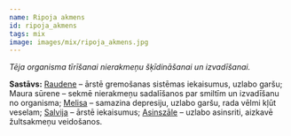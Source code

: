 ```yaml
---
name: Ripoja akmens
id: ripoja_akmens
tags: mix
image: images/mix/ripoja_akmens.jpg
---
```

*Tēja organisma tīrīšanai nierakmeņu šķīdināšanai un izvadīšanai.*

**Sastāvs:**
<a href="https://www.danga.lv/mono/#raudene">Raudene</a> – ārstē gremošanas sistēmas iekaisumus, uzlabo garšu;
Maura sūrene – sekmē nierakmeņu sadalīšanos par smiltīm un izvadīšanu no organisma;
<a href="https://www.danga.lv/mono/#melisa">Melisa</a> – samazina depresiju, uzlabo garšu, rada vēlmi kļūt veselam;
<a href="https://www.danga.lv/mono/#salvija">Salvija</a> – ārstē iekaisumus;
<a href="https://www.danga.lv/mono/#asinszale">Asinszāle</a> – uzlabo asinsriti, aizkavē žultsakmeņu veidošanos.